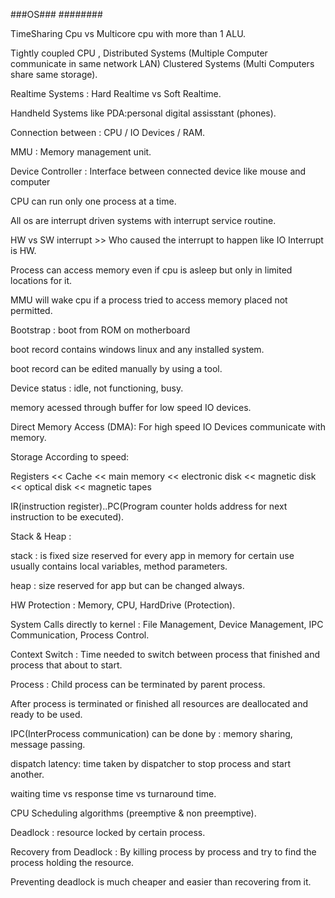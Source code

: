 ###OS###
########

TimeSharing Cpu vs Multicore cpu with more than 1 ALU.

Tightly coupled CPU , Distributed Systems (Multiple Computer communicate in same network LAN)
Clustered Systems (Multi Computers share same storage).

Realtime Systems : Hard Realtime vs Soft Realtime.

Handheld Systems like PDA:personal digital assisstant (phones).

Connection between : CPU / IO Devices / RAM.

MMU : Memory management unit.

Device Controller : Interface between connected device like mouse and computer

CPU can run only one process at a time.

All os are interrupt driven systems with interrupt service routine.

HW vs SW interrupt >> Who caused the interrupt to happen like IO Interrupt is HW.

Process can access memory even if cpu is asleep but only in limited locations for it.

MMU will wake cpu if a process tried to access memory placed not permitted.

Bootstrap : boot from ROM on motherboard
	
boot record contains windows linux and any installed system.

boot record can be edited manually by using a tool.

Device status : idle, not functioning, busy.

memory acessed through buffer for low speed IO devices.

Direct Memory Access (DMA): For high speed IO Devices communicate with memory.

Storage According to speed:

Registers << Cache << main memory << electronic disk << magnetic disk << optical disk << magnetic tapes

IR(instruction register)..PC(Program counter holds address for next instruction to be executed).

Stack & Heap :

stack : is fixed size reserved for every app in memory for certain use
	usually contains local variables, method parameters.

heap : size reserved for app but can be changed always.

HW Protection : Memory, CPU, HardDrive (Protection).

System Calls directly to kernel : File Management, Device Management, IPC Communication, Process Control.

Context Switch : Time needed to switch between process that finished and process that about to start.

Process : Child process can be terminated by parent process.

After process is terminated or finished all resources are deallocated and ready to be used.

IPC(InterProcess communication) can be done by : memory sharing, message passing.

dispatch latency: time taken by dispatcher to stop process and start another.

waiting time vs response time vs turnaround time.

CPU Scheduling algorithms (preemptive & non preemptive).

Deadlock : resource locked by certain process.

Recovery from Deadlock : By killing process by process and try to find the process holding the resource.

Preventing deadlock is much cheaper and easier than recovering from it.